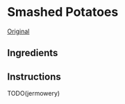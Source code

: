 # Smashed Potatoes

[Original](https://www.twopeasandtheirpod.com/wprm_print/42397)

## Ingredients

## Instructions

TODO(jermowery)